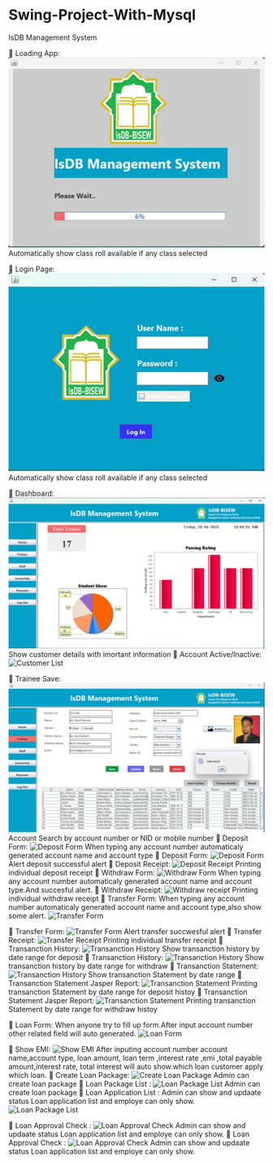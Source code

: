# Swing-Project-With-Mysql
IsDB Management System

:pushpin: Loading App:
![Account Create Form](https://github.com/limonislamborno/Swing-Project-With-Mysql/blob/main/Screenshot/1.%20Loading%20App.jpg)
Automatically show class roll available if any class selected

:pushpin: Login Page:
![Account Create Form](https://github.com/limonislamborno/Swing-Project-With-Mysql/blob/main/Screenshot/2.%20login%20page.jpg)
Automatically show class roll available if any class selected

:pushpin: Dashboard:
![Customer List](https://github.com/limonislamborno/Swing-Project-With-Mysql/blob/main/Screenshot/3.%20dashboard.jpg)
Show customer details with imortant information
:pushpin: Account Active/Inactive:
![Customer List](https://github.com/limonislamborno/Angular-With-Spring-Boot-Project/blob/main/Screenshots/3.%20customer%20list.png)

:pushpin: Trainee Save:
![Searching Account](https://github.com/limonislamborno/Swing-Project-With-Mysql/blob/main/Screenshot/4.%20traine%20save.jpg)
Account Search by account number or NID or mobile number
:pushpin: Deposit Form:
![Deposit Form](https://github.com/limonislamborno/Angular-With-Spring-Boot-Project/blob/main/Screenshots/5.%20deposite%20form%202.png)
When typing any account number automaticaly generated account name and account type
:pushpin: Deposit Form:
![Deposit Form](https://github.com/limonislamborno/Angular-With-Spring-Boot-Project/blob/main/Screenshots/6.%20deposite%20form%203.png)
Alert  deposit successful alert
:pushpin: Deposit Receipt:
![Deposit Receipt](https://github.com/limonislamborno/Angular-With-Spring-Boot-Project/blob/main/Screenshots/7.%20deposit%20receipt.png)
Printing individual deposit receipt
:pushpin: Withdraw Form:
![Withdraw Form](https://github.com/limonislamborno/Angular-With-Spring-Boot-Project/blob/main/Screenshots/8.%20withdraw%20form.png)
When typing any account number automaticaly generated account name and account type.And succesful alert.
:pushpin: Withdraw Receipt:
![Withdraw receipt](https://github.com/limonislamborno/Angular-With-Spring-Boot-Project/blob/main/Screenshots/9.%20withdraw%20receipt.png)
Printing individual withdraw receipt
:pushpin: Transfer Form:
When typing any account number automaticaly generated account name and account type,also show some alert.
![Transfer Form](https://github.com/limonislamborno/Angular-With-Spring-Boot-Project/blob/main/Screenshots/10.%20transfer%20form.png)

:pushpin: Transfer Form:
![Transfer Form](https://github.com/limonislamborno/Angular-With-Spring-Boot-Project/blob/main/Screenshots/11.%20transfer%20succes.png)
Alert  transfer succwesful alert
:pushpin: Transfer Receipt:
![Transfer Receipt](https://github.com/limonislamborno/Angular-With-Spring-Boot-Project/blob/main/Screenshots/12.%20transfer%20receipt.png)
Printing individual transfer receipt
:pushpin: Transanction History:
![Transanction History](https://github.com/limonislamborno/Angular-With-Spring-Boot-Project/blob/main/Screenshots/13.%20transanction%20history%20by%20date%20range-deposit.png)
Show transanction history by date range for deposit
:pushpin: Transanction History:
![Transanction History](https://github.com/limonislamborno/Angular-With-Spring-Boot-Project/blob/main/Screenshots/14.%20transanction%20history%20by%20date%20range-withdraw.png)
Show transanction history by date range for withdraw
:pushpin: Transanction Statement:
![Transanction History](https://github.com/limonislamborno/Angular-With-Spring-Boot-Project/blob/main/Screenshots/15..png)
Show transanction Statement by date range
:pushpin: Transanction Statement Jasper Report:
![Transanction Statement](https://github.com/limonislamborno/Angular-With-Spring-Boot-Project/blob/main/Screenshots/jasper%20report%201.png)
Printing transanction Statement by date range for deposit histoy
:pushpin: Transanction Statement Jasper Report:
![Transanction Statement](https://github.com/limonislamborno/Angular-With-Spring-Boot-Project/blob/main/Screenshots/jasper%20report%202.png)
Printing transanction Statement by date range for withdraw histoy

:pushpin: Loan Form:
When anyone try to fill up form.After input account number other related field will auto generated.
![Loan Form](https://github.com/limonislamborno/Angular-With-Spring-Boot-Project/blob/main/Screenshots/16.%20loan%20form.png)

:pushpin: Show EMI:
![Show EMI](https://github.com/limonislamborno/Angular-With-Spring-Boot-Project/blob/main/Screenshots/17.%20emi.png)
After inputing account number account name,account type, loan amount, loan term ,interest rate ,emi ,total payable amount,interest rate, total interest will auto show.which loan customer apply which loan.
:pushpin: Create Loan Package:
![Create Loan Package](https://github.com/limonislamborno/Angular-With-Spring-Boot-Project/blob/main/Screenshots/18.%20create%20loan%20package.png)
Admin can create loan package
:pushpin: Loan Package List :
![Loan Package List](https://github.com/limonislamborno/Angular-With-Spring-Boot-Project/blob/main/Screenshots/19.%20loan%20package%20lsit.png)
Admin can create loan package
:pushpin: Loan Application List :
Admin can show and updaate status Loan application list and employe can only show.
![Loan Package List](https://github.com/limonislamborno/Angular-With-Spring-Boot-Project/blob/main/Screenshots/21.%20loan%20application%20list.png)

:pushpin: Loan Approval Check :
![Loan Approval Check](https://github.com/limonislamborno/Angular-With-Spring-Boot-Project/blob/main/Screenshots/22.%20loan%20approval%20check.png)
Admin can show and updaate status Loan application list and employe can only show.
:pushpin: Loan Approval Check :
![Loan Approval Check](https://github.com/limonislamborno/Angular-With-Spring-Boot-Project/blob/main/Screenshots/23.%20loan%20approval%20check%202.png)
Admin can show and updaate status Loan application list and employe can only show.
